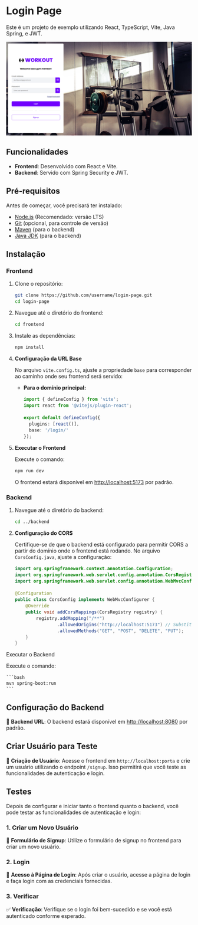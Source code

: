 # Login Page

Este é um projeto de exemplo utilizando React, TypeScript, Vite, Java Spring, e JWT.

<img src="./frontend/src/app/assets/illustration.png" alt="Projeto">

## Funcionalidades

- **Frontend**: Desenvolvido com React e Vite.
- **Backend**: Servido com Spring Security e JWT.

## Pré-requisitos

Antes de começar, você precisará ter instalado:

- [Node.js](https://nodejs.org/) (Recomendado: versão LTS)
- [Git](https://git-scm.com/) (opcional, para controle de versão)
- [Maven](https://maven.apache.org/) (para o backend)
- [Java JDK](https://www.oracle.com/java/technologies/javase-jdk11-downloads.html) (para o backend)

## Instalação

### Frontend

1. Clone o repositório:

    ```bash
    git clone https://github.com/username/login-page.git
    cd login-page
    ```

2. Navegue até o diretório do frontend:

    ```bash
    cd frontend
    ```

3. Instale as dependências:

    ```bash
    npm install
    ```

4. **Configuração da URL Base**

   No arquivo `vite.config.ts`, ajuste a propriedade `base` para corresponder ao caminho onde seu frontend será servido:

   - **Para o domínio principal:**

     ```typescript
     import { defineConfig } from 'vite';
     import react from '@vitejs/plugin-react';

     export default defineConfig({
       plugins: [react()],
       base: '/login/'
     });
     ```

5. **Executar o Frontend**

    Execute o comando:

    ```bash
    npm run dev
    ```

    O frontend estará disponível em [http://localhost:5173](http://localhost:5173) por padrão.

### Backend

1. Navegue até o diretório do backend:

    ```bash
    cd ../backend
    ```

2. **Configuração do CORS**

   Certifique-se de que o backend está configurado para permitir CORS a partir do domínio onde o frontend está rodando. No arquivo `CorsConfig.java`, ajuste a configuração:

   ```java
   import org.springframework.context.annotation.Configuration;
   import org.springframework.web.servlet.config.annotation.CorsRegistry;
   import org.springframework.web.servlet.config.annotation.WebMvcConfigurer;

   @Configuration
   public class CorsConfig implements WebMvcConfigurer {
       @Override
       public void addCorsMappings(CorsRegistry registry) {
           registry.addMapping("/**")
                   .allowedOrigins("http://localhost:5173") // Substitua pelo URL onde o frontend está rodando
                   .allowedMethods("GET", "POST", "DELETE", "PUT");
       }
   }
Executar o Backend

Execute o comando:

    ```bash
    mvn spring-boot:run
    ```

## Configuração do Backend

🔗 **Backend URL**: O backend estará disponível em [http://localhost:8080](http://localhost:8080) por padrão.

## Criar Usuário para Teste

📝 **Criação de Usuário**: Acesse o frontend em `http://localhost:porta` e crie um usuário utilizando o endpoint `/signup`. Isso permitirá que você teste as funcionalidades de autenticação e login.

## Testes

Depois de configurar e iniciar tanto o frontend quanto o backend, você pode testar as funcionalidades de autenticação e login:

### 1. Criar um Novo Usuário

👤 **Formulário de Signup**: Utilize o formulário de signup no frontend para criar um novo usuário.

### 2. Login

🔑 **Acesso à Página de Login**: Após criar o usuário, acesse a página de login e faça login com as credenciais fornecidas.

### 3. Verificar

✅ **Verificação**: Verifique se o login foi bem-sucedido e se você está autenticado conforme esperado.

